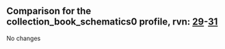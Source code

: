 ## Comparison for the collection_book_schematics0 profile, rvn: [29](https://github.com/PRO100KatYT/FortniteProfileRevisions/tree/main/profiles/collection_book_schematics0/29%20collection_book_schematics0.json)-[31](https://github.com/PRO100KatYT/FortniteProfileRevisions/tree/main/profiles/collection_book_schematics0/31%20collection_book_schematics0.json)

No changes
